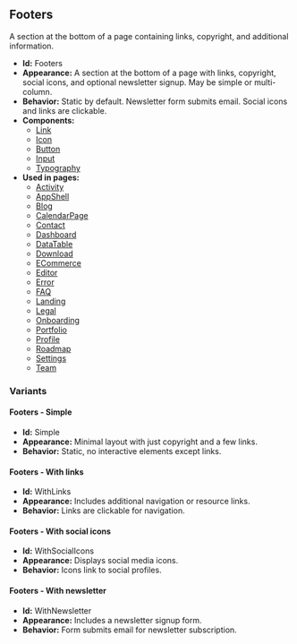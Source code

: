 ## Footers
A section at the bottom of a page containing links, copyright, and additional information.
- **Id:** Footers
- **Appearance:** A section at the bottom of a page with links, copyright, social icons, and optional newsletter signup. May be simple or multi-column.
- **Behavior:** Static by default. Newsletter form submits email. Social icons and links are clickable.
- **Components:**
  - [Link](../components/Link.md)
  - [Icon](../components/Icon.md)
  - [Button](../components/Button.md)
  - [Input](../components/Input.md)
  - [Typography](../components/Typography.md)
- **Used in pages:**
  - [Activity](../pages/Activity.md)
  - [AppShell](../pages/AppShell.md)
  - [Blog](../pages/Blog.md)
  - [CalendarPage](../pages/CalendarPage.md)
  - [Contact](../pages/Contact.md)
  - [Dashboard](../pages/Dashboard.md)
  - [DataTable](../pages/DataTable.md)
  - [Download](../pages/Download.md)
  - [ECommerce](../pages/ECommerce.md)
  - [Editor](../pages/Editor.md)
  - [Error](../pages/Error.md)
  - [FAQ](../pages/Faq.md)
  - [Landing](../pages/Landing.md)
  - [Legal](../pages/Legal.md)
  - [Onboarding](../pages/Onboarding.md)
  - [Portfolio](../pages/Portfolio.md)
  - [Profile](../pages/Profile.md)
  - [Roadmap](../pages/Roadmap.md)
  - [Settings](../pages/Settings.md)
  - [Team](../pages/Team.md)
### Variants
#### Footers - **Simple**
- **Id:** Simple
- **Appearance:** Minimal layout with just copyright and a few links.
- **Behavior:** Static, no interactive elements except links.
#### Footers - **With links**
- **Id:** WithLinks
- **Appearance:** Includes additional navigation or resource links.
- **Behavior:** Links are clickable for navigation.
#### Footers - **With social icons**
- **Id:** WithSocialIcons
- **Appearance:** Displays social media icons.
- **Behavior:** Icons link to social profiles.
#### Footers - **With newsletter**
- **Id:** WithNewsletter
- **Appearance:** Includes a newsletter signup form.
- **Behavior:** Form submits email for newsletter subscription.
